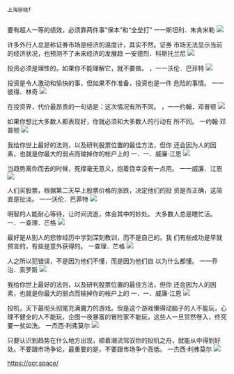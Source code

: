 ```tip
上海徐晓f
```

![]()

要有超人一等的绩效，必须靠两件事“保本”和“全垒打”
一一斯坦利．朱肯米勒
![](http://wx1.sinaimg.cn/mw690/75b746e7ly1gq09xf9e4vj20u013a499.jpg)

许多外行人总是称证券市场是经济的温度计，其实不然。证券
市场无法显示当前的经济状况，也预测不了未来经济的发展趋
一安德烈．科斯托兰尼
![](http://wx1.sinaimg.cn/mw690/75b746e7ly1gpzw8us6i0j20u013awmk.jpg)

投资必须是理性的。如果你不能理解它，就不要做。
，一一沃伦．巴菲特
![](https://wx1.sinaimg.cn/mw690/75b746e7ly1gpz4g4qvhrj20u013a49q.jpg)

投资是令人激动和愉快的事，但如果不作准备，投资也是一件
危险的事情。
一一彼得、林奇
![](http://wx3.sinaimg.cn/mw690/75b746e7ly1gpyscz6l89j20u013a13f.jpg)

在投资界，代价最昂贵的一句话是：这次情况有所不同。
，一一约翰．邓普顿
![](http://wx1.sinaimg.cn/large/75b746e7ly1gpwvgt7qbxj20u013an93.jpg)

如果你想比大多数人都表现好，你就必须和大多数人的行动有
所不同。
一约翰·邓普顿
![](http://wx1.sinaimg.cn/large/75b746e7ly1gpwvgt7qbxj20u013an93.jpg)

我给你世上最好的法则，以及研判股票位置的最佳方法，但你
还会因为人的因素，也就是你最大的弱点而输掉你的帐户上的
一．一．威廉·江恩
![](http://wx2.sinaimg.cn/mw690/75b746e7ly1gpwbd2w304j20u013a7ea.jpg)

当趋势离你而去的时候，死撑毫无意义，抱着侥幸没有一点用。
一一威廉．江恩
![](http://wx4.sinaimg.cn/mw690/75b746e7ly1gpvrd2gv3hj20u013a4a4.jpg)

人们买股票，根据第二天早上股票价格的涨跌，决定他们的投
资是否正确，这简直是扯淡。
一一沃伦．巴菲特
![](http://wx1.sinaimg.cn/mw690/75b746e7ly1gpukqj7wxfj20u013adr0.jpg)

明智的人能耐心等待，让时间流逝，体会其中的妙处。
大多数人总是瞎忙活。
一．一查理．芒格
![](http://wx1.sinaimg.cn/mw690/75b746e7ly1gpu5qw5sw3j20u013anit.jpg)

最好是从别人的悲惨经历中学到深刻教训，而不是自己的。我
们有些成功是早就预言的，有些是意外获得的。
一查理．芒格
![](http://wx3.sinaimg.cn/mw690/75b746e7ly1gptcc0xrnsj20u013a4cz.jpg)

人之所以犯错误，不是因为他们不懂，而是因为他们自
以为什么都懂。
一一乔治．索罗斯
![](http://wx4.sinaimg.cn/mw690/75b746e7ly1gpsyy2xqacj20u013a12b.jpg)

我给你世上最好的法则，以及研判股票位置的最佳方法，但你
还会因为人的因素，也就是你最大的弱点而输掉你的帐户上的
一．一．威廉·江恩
![](http://wx2.sinaimg.cn/mw690/75b746e7ly1gpwbd2w304j20u013a7ea.jpg)

投机，天下最彻头彻尾充满魔力的游戏。但是这个游戏懒得动脑子的人不能玩，心理不健全的人不能玩，企图一夜暴富的冒险家不能玩，这些人一旦贸然卷入，终究要一贫如洗。
一杰西·利弗莫尔
![](http://wx2.sinaimg.cn/large/75b746e7ly1gpruw6axa6j20u013a1e3.jpg)

只要认识到趋势在什么地方出现，顺着潮流驾驭你的投机之舟，就能从中得到好处。不要跟市场争论，最重要的是，不要跟市场争个高低。
一杰西·利弗莫尔
![](https://wx1.sinaimg.cn/large/75b746e7ly1gps7w3472jj20u013ab29.jpg)

https://ocr.space/
